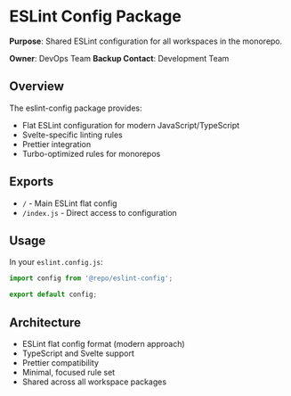 # ESLint Config Package

**Purpose**: Shared ESLint configuration for all workspaces in the monorepo.

**Owner**: DevOps Team
**Backup Contact**: Development Team

## Overview

The eslint-config package provides:
- Flat ESLint configuration for modern JavaScript/TypeScript
- Svelte-specific linting rules
- Prettier integration
- Turbo-optimized rules for monorepos

## Exports

- `/` - Main ESLint flat config
- `/index.js` - Direct access to configuration

## Usage

In your `eslint.config.js`:

```javascript
import config from '@repo/eslint-config';

export default config;
```

## Architecture

- ESLint flat config format (modern approach)
- TypeScript and Svelte support
- Prettier compatibility
- Minimal, focused rule set
- Shared across all workspace packages